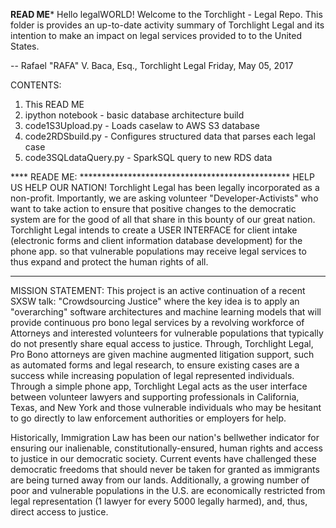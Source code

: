 **READ ME***
Hello legalWORLD!
Welcome to the Torchlight - Legal Repo.
This folder is provides an up-to-date activity summary of Torchlight Legal and its intention to make an impact on legal services provided to to the United States.

-- Rafael "RAFA" V. Baca, Esq., Torchlight Legal
   Friday, May 05, 2017

CONTENTS:
1. This READ ME
2. ipython notebook - basic database architecture build
3. code1S3Upload.py - Loads caselaw to AWS S3 database
4. code2RDSbuild.py - Configures structured data that parses each legal case
5. code3SQLdataQuery.py - SparkSQL query to new RDS data

**** READE ME: ************************************************
HELP US HELP OUR NATION!
Torchlight Legal has been legally incorporated as a non-profit. Importantly, we are asking volunteer "Developer-Activists" who want to take action to ensure that positive changes to the democratic system are for the good of all that share in this bounty of our great nation. Torchlight Legal intends to create a USER INTERFACE for client intake (electronic forms and client information database development) for the phone app. so that vulnerable populations may receive legal services to thus expand and protect the human rights of all.
***************************************************************
MISSION STATEMENT: This project is an active continuation of a recent SXSW talk: "Crowdsourcing Justice" where the key idea is to apply an "overarching" software architectures and machine learning models that will provide continuous pro bono legal services by a revolving workforce of Attorneys and interested volunteers for vulnerable populations that typically do not presently share equal access to justice. Through, Torchlight Legal, Pro Bono attorneys are given machine augmented litigation support, such as automated forms and legal research, to ensure existing cases are a success while increasing population of legal represented individuals. Through a simple phone app, Torchlight Legal acts as the user interface between volunteer lawyers and supporting professionals in California, Texas, and New York and those vulnerable individuals who may be hesitant to go directly to law enforcement authorities or employers for help.

 Historically, Immigration Law has been our nation's bellwether indicator for ensuring our inalienable, constitutionally-ensured, human rights and access to justice in our democratic society. Current events have challenged these democratic freedoms that should never be taken for granted as immigrants are being turned away from our lands. Additionally, a growing number of poor and vulnerable populations in the U.S. are economically restricted from legal representation (1 lawyer for every 5000 legally harmed), and, thus, direct access to justice.
